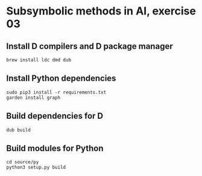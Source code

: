 # Subsymbolic methods in AI, exercise 03

## Install D compilers and D package manager

    brew install ldc dmd dub

## Install Python dependencies

    sudo pip3 install -r requirements.txt
    garden install graph

## Build dependencies for D

    dub build

## Build modules for Python

    cd source/py
    python3 setup.py build
